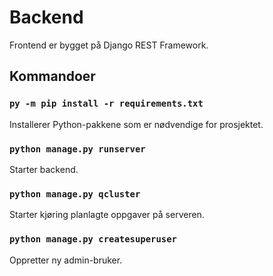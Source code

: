 # Backend

Frontend er bygget på Django REST Framework.

## Kommandoer

### `py -m pip install -r requirements.txt`

Installerer Python-pakkene som er nødvendige for prosjektet.

### `python manage.py runserver`

Starter backend.

### `python manage.py qcluster`

Starter kjøring planlagte oppgaver på serveren.

### `python manage.py createsuperuser`

Oppretter ny admin-bruker.
